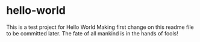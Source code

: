 # hello-world
This is a test project for Hello World
Making first change on this readme file to be committed later.
The fate of all mankind is in the hands of fools!

